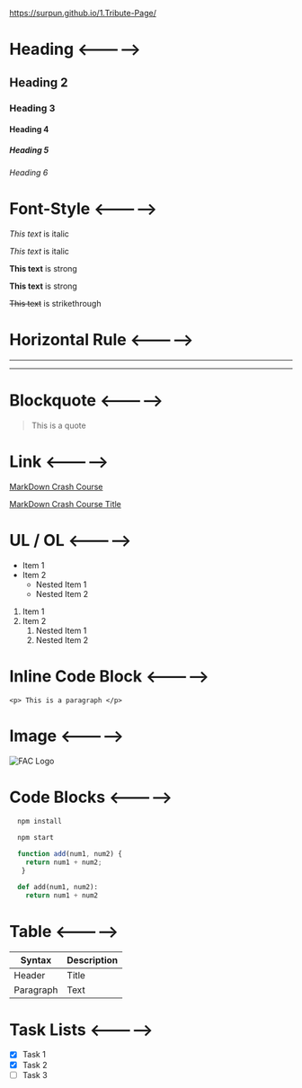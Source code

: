 https://surpun.github.io/1.Tribute-Page/

# Heading <----->
## Heading 2
### Heading 3
#### Heading 4
##### Heading 5
###### Heading 6

# Font-Style <----->
*This text* is italic

_This text_ is italic

<!-- Strong -->
**This text** is strong

__This text__ is strong

<!-- Strikethrough -->
~~This text~~ is strikethrough

# Horizontal Rule <----->

---
___


# Blockquote <----->
> This is a quote

<!-- Links -->
# Link <----->
[MarkDown Crash Course](https://www.youtube.com/watch?v=HUBNt18RFbo)

[MarkDown Crash Course Title](https://www.youtube.com/watch?v=HUBNt18RFbo "Markdown Crash Course")

# UL / OL <----->
* Item 1
* Item 2
  * Nested Item 1
  * Nested Item 2

<!-- Ordered list -->
1. Item 1
2. Item 2
    1. Nested Item 1
    2. Nested Item 2

# Inline Code Block <----->
`<p> This is a paragraph </p>`

# Image <----->
![FAC Logo](https://images.squarespace-cdn.com/content/v1/56e2e0c520c6472a2586add2/1586878058003-O6HMO8IHL96DVFDH5R14/Training+Company+Logos+%2823%29.png)

<!-- Github Markdown -->

<!-- Code Blocks -->
# Code Blocks <----->
```bash
  npm install
  
  npm start
```

```javascript
  function add(num1, num2) {
    return num1 + num2;
   }
```

```python
  def add(num1, num2):
    return num1 + num2
```

# Table <----->
| Syntax      | Description |
| ----------- | ----------- |
| Header      | Title       |
| Paragraph   | Text        |

# Task Lists <----->
* [x] Task 1
* [x] Task 2
* [ ] Task 3
